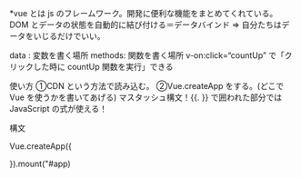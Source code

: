 \*vue とは
js のフレームワーク。開発に便利な機能をまとめてくれている。DOM とデータの状態を自動的に結び付ける＝データバインド ⇒ 自分たちはデータをいじるだけでいい。

data : 変数を書く場所
methods: 関数を書く場所
v-on:click=“countUp” で「クリックした時に countUp 関数を実行」できる

使い方
①CDN という方法で読み込む。
②Vue.createApp をする。(どこで Vue を使うかを書いてあげる)
マスタッシュ構文！{{. }} で囲われた部分では JavaScript の式が使える！

構文

<div id = app>
</div>
Vue.createApp({

}).mount("#app)
